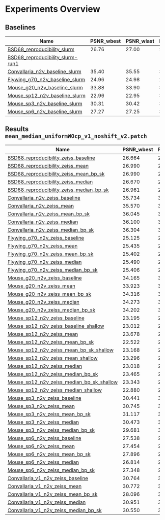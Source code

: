 # Experiments Overview

## Baselines

| Name | PSNR_wbest | PSNR_wlast | bestPSNR_wbest | bestPSNR_wlast | Replacement |
|------|------------|------------|----------------|----------------|-------------|
|[BSD68_reproducibility_slurm](./experiments/BSD68_reproducibility_slurm)| 26.76 | 27.00 | 26.86 | 27.00 | uniform_withCP |
|[BSD68_reproducibility_slurm-run1](./experiments/BSD68_reproducibility_slurm-run1)|  |  |  |  | uniform_withCP | uniform_withoutCP |
|[Convallaria_n2v_baseline_slurm](./experiments/Convallaria_n2v_baseline_slurm)| 35.40 | 35.55 | 35.43 | 35.57 | uniform_withoutCP |
|[Flywing_g70_n2v_baseline_slurm](./experiments/Flywing_g70_n2v_baseline_slurm)| 24.96 | 24.98 | 24.99 | 25.02 | uniform_withoutCP |
|[Mouse_g20_n2v_baseline_slurm](./experiments/Mouse_g20_n2v_baseline_slurm)| 33.88 | 33.90 | 33.90 | 33.90 | uniform_withoutCP |
|[Mouse_sp12_n2v_baseline_slurm](./experiments/Mouse_sp12_n2v_baseline_slurm)| 22.96 | 22.95 | 32.66 | 33.42 | uniform_withoutCP |
|[Mouse_sp3_n2v_baseline_slurm](./experiments/Mouse_sp3_n2v_baseline_slurm)| 30.31 | 30.42 | 34.65 | 34.75 | uniform_withoutCP |
|[Mouse_sp6_n2v_baseline_slurm](./experiments/Mouse_sp6_n2v_baseline_slurm)| 27.27 | 27.25 | 34.38 | 34.42 | uniform_withoutCP |

## Results `mean_median_uniformWOcp_v1_noshift_v2.patch`
| Name | PSNR_wbest | PSNR_wlast | bestPSNR_wbest | bestPSNR_wlast | Replacement |
|------|------------|------------|----------------|----------------|-------------|
|[BSD68_reproducibility_zeiss_baseline](experiments/BSD68_reproducibility_zeiss_baseline)           | 26.664 |          26.944 |          26.715 |          26.946 ||
|[BSD68_reproducibility_zeiss_mean](experiments/BSD68_reproducibility_zeiss_mean)                   | 26.990 |          27.491 |          27.179 |          27.520 ||
|[BSD68_reproducibility_zeiss_mean_bp_sk](experiments/BSD68_reproducibility_zeiss_mean_bp_sk)       | 26.990 |          27.561 |          27.155 |          27.580 ||
|[BSD68_reproducibility_zeiss_median](experiments/BSD68_reproducibility_zeiss_median)               | 26.670 |          26.760 |          26.717 |          26.766 ||
|[BSD68_reproducibility_zeiss_median_bp_sk](experiments/BSD68_reproducibility_zeiss_median_bp_sk)   | 26.961 |          27.584 |          27.075 |          27.595 ||
|[Convallaria_n2v_zeiss_baseline](experiments/Convallaria_n2v_zeiss_baseline)                       | 35.734 |          35.729 |          35.750 |          35.758 ||
|[Convallaria_n2v_zeiss_mean](experiments/Convallaria_n2v_zeiss_mean)                               | 35.570 |          35.572 |          35.997 |          35.900 ||
|[Convallaria_n2v_zeiss_mean_bp_sk](experiments/Convallaria_n2v_zeiss_mean_bp_sk)                   | 36.045 |          36.150 |          36.198 |          36.271 ||
|[Convallaria_n2v_zeiss_median](experiments/Convallaria_n2v_zeiss_median)                           | 36.100 |          36.228 |          36.416 |          36.391 ||
|[Convallaria_n2v_zeiss_median_bp_sk](experiments/Convallaria_n2v_zeiss_median_bp_sk)               | 36.304 |          36.252 |          36.337 |          36.362 ||
|[Flywing_g70_n2v_zeiss_baseline](experiments/Flywing_g70_n2v_zeiss_baseline)                       | 25.125 |          25.213 |          25.156 |          25.242 ||
|[Flywing_g70_n2v_zeiss_mean](experiments/Flywing_g70_n2v_zeiss_mean)                               | 25.435 |          25.453 |          25.499 |          25.536 ||
|[Flywing_g70_n2v_zeiss_mean_bp_sk](experiments/Flywing_g70_n2v_zeiss_mean_bp_sk)                   | 25.402 |          25.439 |          25.460 |          25.478 ||
|[Flywing_g70_n2v_zeiss_median](experiments/Flywing_g70_n2v_zeiss_median)                           | 25.490 |          25.500 |          25.568 |          25.569 ||
|[Flywing_g70_n2v_zeiss_median_bp_sk](experiments/Flywing_g70_n2v_zeiss_median_bp_sk)               | 25.406 |          25.408 |          25.458 |          25.458 ||
|[Mouse_g20_n2v_zeiss_baseline](experiments/Mouse_g20_n2v_zeiss_baseline)                           | 34.165 |          34.183 |          34.172 |          34.196 ||
|[Mouse_g20_n2v_zeiss_mean](experiments/Mouse_g20_n2v_zeiss_mean)                                   | 33.923 |          34.390 |          34.410 |          34.493 ||
|[Mouse_g20_n2v_zeiss_mean_bp_sk](experiments/Mouse_g20_n2v_zeiss_mean_bp_sk)                       | 34.316 |          34.487 |          34.498 |          34.607 ||
|[Mouse_g20_n2v_zeiss_median](experiments/Mouse_g20_n2v_zeiss_median)                               | 34.273 |          34.258 |          34.412 |          34.410 ||
|[Mouse_g20_n2v_zeiss_median_bp_sk](experiments/Mouse_g20_n2v_zeiss_median_bp_sk)                   | 34.202 |          34.637 |          34.414 |          34.736 ||
|[Mouse_sp12_n2v_zeiss_baseline](experiments/Mouse_sp12_n2v_zeiss_baseline)                         | 23.195 |          22.984 |          33.834 |          34.121 ||
|[Mouse_sp12_n2v_zeiss_baseline_shallow](experiments/Mouse_sp12_n2v_zeiss_baseline_shallow)         | 23.012 |          23.046 |          33.974 |          34.010 ||
|[Mouse_sp12_n2v_zeiss_mean](experiments/Mouse_sp12_n2v_zeiss_mean)                                 | 23.678 |          23.248 |          33.872 |          33.659 ||
|[Mouse_sp12_n2v_zeiss_mean_bp_sk](experiments/Mouse_sp12_n2v_zeiss_mean_bp_sk)                     | 22.522 |          23.184 |          32.911 |          34.167 ||
|[Mouse_sp12_n2v_zeiss_mean_bp_sk_shallow](experiments/Mouse_sp12_n2v_zeiss_mean_bp_sk_shallow)     | 23.168 |          23.217 |          33.908 |          33.903 ||
|[Mouse_sp12_n2v_zeiss_mean_shallow](experiments/Mouse_sp12_n2v_zeiss_mean_shallow)                 | 23.296 |          23.213 |          33.124 |          33.259 ||
|[Mouse_sp12_n2v_zeiss_median](experiments/Mouse_sp12_n2v_zeiss_median)                             | 23.018 |          22.919 |          33.571 |          33.454 ||
|[Mouse_sp12_n2v_zeiss_median_bp_sk](experiments/Mouse_sp12_n2v_zeiss_median_bp_sk)                 | 23.465 |          22.997 |          34.389 |          34.540 ||
|[Mouse_sp12_n2v_zeiss_median_bp_sk_shallow](experiments/Mouse_sp12_n2v_zeiss_median_bp_sk_shallow) | 23.343 |          22.983 |          33.824 |          33.882 ||
|[Mouse_sp12_n2v_zeiss_median_shallow](experiments/Mouse_sp12_n2v_zeiss_median_shallow)             | 22.880 |          22.880 |          32.986 |          32.981 ||
|[Mouse_sp3_n2v_zeiss_baseline](experiments/Mouse_sp3_n2v_zeiss_baseline)                           | 30.441 |          30.630 |          35.383 |          35.444 ||
|[Mouse_sp3_n2v_zeiss_mean](experiments/Mouse_sp3_n2v_zeiss_mean)                                   | 30.745 |          30.663 |          35.270 |          35.290 ||
|[Mouse_sp3_n2v_zeiss_mean_bp_sk](experiments/Mouse_sp3_n2v_zeiss_mean_bp_sk)                       | 31.117 |          30.808 |          34.997 |          35.506 ||
|[Mouse_sp3_n2v_zeiss_median](experiments/Mouse_sp3_n2v_zeiss_median)                               | 30.473 |          30.394 |          35.254 |          35.228 ||
|[Mouse_sp3_n2v_zeiss_median_bp_sk](experiments/Mouse_sp3_n2v_zeiss_median_bp_sk)                   | 29.681 |          30.746 |          35.069 |          35.809 ||
|[Mouse_sp6_n2v_zeiss_baseline](experiments/Mouse_sp6_n2v_zeiss_baseline)                           | 27.538 |          27.411 |          34.809 |          34.890 ||
|[Mouse_sp6_n2v_zeiss_mean](experiments/Mouse_sp6_n2v_zeiss_mean)                                   | 27.454 |          27.498 |          34.633 |          34.710 ||
|[Mouse_sp6_n2v_zeiss_mean_bp_sk](experiments/Mouse_sp6_n2v_zeiss_mean_bp_sk)                       | 27.896 |          27.582 |          34.893 |          35.009 ||
|[Mouse_sp6_n2v_zeiss_median](experiments/Mouse_sp6_n2v_zeiss_median)                               | 26.814 |          27.355 |          34.858 |          35.066 ||
|[Mouse_sp6_n2v_zeiss_median_bp_sk](experiments/Mouse_sp6_n2v_zeiss_median_bp_sk)                   | 27.348 |          27.529 |          35.476 |          35.496 ||
|[Convallaria_v1_n2v_zeiss_baseline](experiments/Convallaria_v1_n2v_zeiss_baseline)                 | 30.764 |          31.235 |          31.094 |          31.266 ||
|[Convallaria_v1_n2v_zeiss_mean](experiments/Convallaria_v1_n2v_zeiss_mean)                         | 30.772 |          31.681 |          31.375 |          31.838 ||
|[Convallaria_v1_n2v_zeiss_mean_bp_sk](experiments/Convallaria_v1_n2v_zeiss_mean_bp_sk)             | 28.096 |          31.286 |          28.449 |          31.357 ||
|[Convallaria_v1_n2v_zeiss_median](experiments/Convallaria_v1_n2v_zeiss_median)                     | 30.951 |          31.585 |          31.519 |          31.766 ||
|[Convallaria_v1_n2v_zeiss_median_bp_sk](experiments/Convallaria_v1_n2v_zeiss_median_bp_sk)         | 30.550 |          31.252 |          30.995 |          31.284 ||
